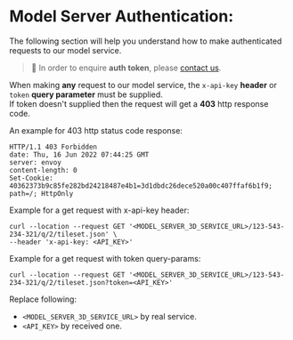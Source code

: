 # Model Server Authentication: 

The following section will help you understand how to make authenticated requests to our model service.

> :information_desk_person: In order to enquire **auth token**, please [contact us](/classified/contact_us.md).

When making **any** request to our model service, the `x-api-key` **header** or `token` **query parameter** must be supplied.<br/>
If token doesn't supplied then the request will get a **403** http response code.

An example for 403 http status code response:

```response
HTTP/1.1 403 Forbidden
date: Thu, 16 Jun 2022 07:44:25 GMT
server: envoy
content-length: 0
Set-Cookie: 40362373b9c85fe282bd24218487e4b1=3d1dbdc26dece520a00c407ffaf6b1f9; path=/; HttpOnly
```

Example for a get request with x-api-key header:

```curl
curl --location --request GET '<MODEL_SERVER_3D_SERVICE_URL>/123-543-234-321/q/2/tileset.json' \
--header 'x-api-key: <API_KEY>' 
```

Example for a get request with token query-params:

```curl
curl --location --request GET '<MODEL_SERVER_3D_SERVICE_URL>/123-543-234-321/q/2/tileset.json?token=<API_KEY>'
```

Replace following:
- `<MODEL_SERVER_3D_SERVICE_URL>` by real service.
- `<API_KEY>` by received one.


